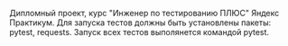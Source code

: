Дипломный проект, курс "Инженер по тестированию ПЛЮС" Яндекс Практикум. Для запуска тестов должны быть установлены пакеты: pytest, requests. Запуск всех тестов выполянется командой pytest.
